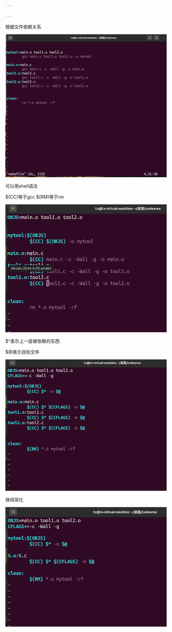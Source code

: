 ```yaml
---

---
```


根据文件依赖关系

![image-20220429173537159](makefile.assets/image-20220429173537159.png)

可以用shell语法

$(CC)等于gcc        $(RM)等于rm

![image-20220429175443110](makefile.assets/image-20220429175443110.png)



$^表示上一层被依赖的东西

$@表示目标文件

![image-20220429180230925](makefile.assets/image-20220429180230925.png)



继续简化

![image-20220429180546742](makefile.assets/image-20220429180546742.png)